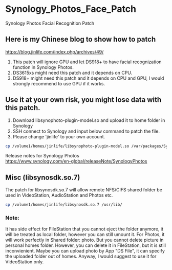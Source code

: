 # Synology_Photos_Face_Patch
Synology Photos Facial Recognition Patch

## Here is my Chinese blog to show how to patch
https://blog.jinlife.com/index.php/archives/49/  

1. This patch will ignore GPU and let DS918+ to have facial recognization function in Synology Photos.
2. DS3615xs might need this patch and it depends on CPU.
3. DS918+ might need this patch and it depends on CPU and GPU, I would strongly recommend to use GPU if it works.

## Use it at your own risk, you might lose data with this patch.

1. Download libsynophoto-plugin-model.so and upload it to home folder in Synology
2. SSH connect to Synology and input below command to patch the file.
3. Please change 'jinlife' to your own account.
```bash
cp /volume1/homes/jinlife/libsynophoto-plugin-model.so /var/packages/SynologyPhotos/target/usr/lib/ 
```

Release notes for Synology Photos  
https://www.synology.com/en-global/releaseNote/SynologyPhotos

## Misc (libsynosdk.so.7)
The patch for libsynosdk.so.7 will allow remote NFS/CIFS shared folder be used in VideoStation, AudioStation and Photos etc.
```bash
cp /volume1/homes/jinlife/libsynosdk.so.7 /usr/lib/
```
### Note: 
It has side effect for FileStation that you cannot eject the folder anymore, it will be treated as local folder, however you can still umount it.
For Photos, it will work perfectly in Shared folder: photo. But you cannot delete picture in personal homes folder. However, you can delete it in FileStation, but it is still inconvienient.
Maybe you can upload photo by App "DS File", it can specify the uploaded folder out of homes.
Anyway, I would suggest to use it for VideoStation only.